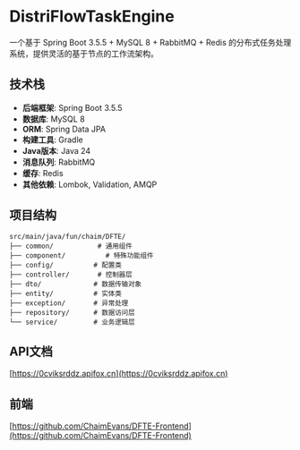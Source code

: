# DistriFlowTaskEngine

一个基于 Spring Boot 3.5.5 + MySQL 8 + RabbitMQ + Redis 的分布式任务处理系统，提供灵活的基于节点的工作流架构。

## 技术栈

- **后端框架**: Spring Boot 3.5.5
- **数据库**: MySQL 8
- **ORM**: Spring Data JPA
- **构建工具**: Gradle
- **Java版本**: Java 24
- **消息队列**: RabbitMQ
- **缓存**: Redis
- **其他依赖**: Lombok, Validation, AMQP

## 项目结构

```
src/main/java/fun/chaim/DFTE/
├── common/           # 通用组件
├── component/          # 特殊功能组件
├── config/          # 配置类
├── controller/       # 控制器层
├── dto/             # 数据传输对象
├── entity/          # 实体类
├── exception/       # 异常处理
├── repository/      # 数据访问层
└── service/         # 业务逻辑层
```

## API文档
[https://0cviksrddz.apifox.cn](https://0cviksrddz.apifox.cn)

## 前端
[https://github.com/ChaimEvans/DFTE-Frontend](https://github.com/ChaimEvans/DFTE-Frontend)